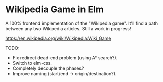 # Wikipedia Game in Elm

A 100% frontend implementation of the "Wikipedia game". It'll find a path between any two Wikipedia articles. Still a work in progress!

https://en.wikipedia.org/wiki/Wikipedia:Wiki_Game

TODO:
* Fix redirect dead-end problem (using A* search?).
* Switch to elm-css.
* Completely decouple the phases?
* Improve naming (start/end -> origin/destination?).